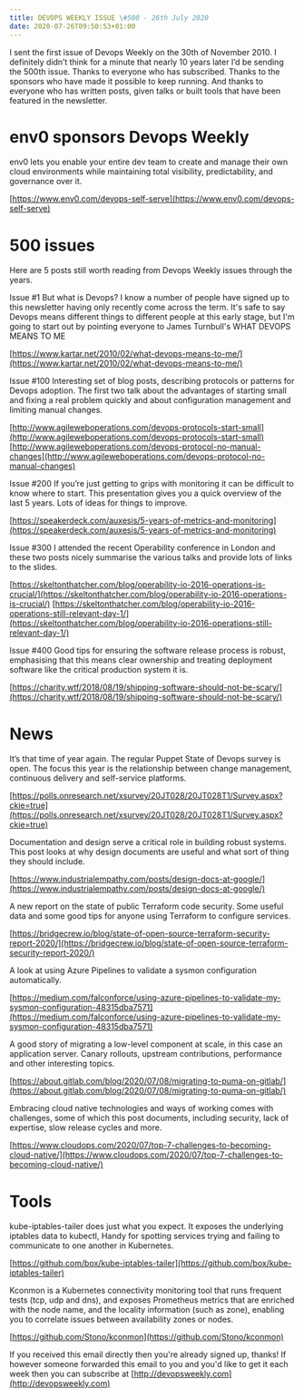 ```yaml
---
title: DEVOPS WEEKLY ISSUE \#500 - 26th July 2020 
date: 2020-07-26T09:50:53+01:00
---
```


I sent the first issue of Devops Weekly on the 30th of November 2010. I definitely didn’t think for a minute that nearly 10 years later I’d be sending the 500th issue. Thanks to everyone who has subscribed. Thanks to the sponsors who have made it possible to keep running. And thanks to everyone who has written posts, given talks or built tools that have been featured in the newsletter.


env0 sponsors Devops Weekly
========================

env0 lets you enable your entire dev team to create and manage their own cloud environments while maintaining total visibility, predictability, and governance over it.

[https://www.env0.com/devops-self-serve](https://www.env0.com/devops-self-serve)


500 issues
==========

Here are 5 posts still worth reading from Devops Weekly issues through the years.


Issue #1
But what is Devops? I know a number of people have signed up to this newsletter having only recently come across the term. It's safe to say Devops means different things to different people at this early stage, but I'm going to start out by pointing everyone to James Turnbull's WHAT DEVOPS MEANS TO ME

[https://www.kartar.net/2010/02/what-devops-means-to-me/](https://www.kartar.net/2010/02/what-devops-means-to-me/)


Issue #100
Interesting set of blog posts, describing protocols or patterns for Devops adoption. The first two talk about the advantages of starting small and fixing a real problem quickly and about configuration management and limiting manual changes.

[http://www.agileweboperations.com/devops-protocols-start-small](http://www.agileweboperations.com/devops-protocols-start-small)
[http://www.agileweboperations.com/devops-protocol-no-manual-changes](http://www.agileweboperations.com/devops-protocol-no-manual-changes)


Issue #200
If you’re just getting to grips with monitoring it can be difficult to know where to start. This presentation gives you a quick overview of the last 5 years. Lots of ideas for things to improve.

[https://speakerdeck.com/auxesis/5-years-of-metrics-and-monitoring](https://speakerdeck.com/auxesis/5-years-of-metrics-and-monitoring)


Issue #300
I attended the recent Operability conference in London and these two posts nicely summarise the various talks and provide lots of links to the slides.

[https://skeltonthatcher.com/blog/operability-io-2016-operations-is-crucial/](https://skeltonthatcher.com/blog/operability-io-2016-operations-is-crucial/)
[https://skeltonthatcher.com/blog/operability-io-2016-operations-still-relevant-day-1/](https://skeltonthatcher.com/blog/operability-io-2016-operations-still-relevant-day-1/)


Issue #400
Good tips for ensuring the software release process is robust, emphasising that this means clear ownership and treating deployment software like the critical production system it is.

[https://charity.wtf/2018/08/19/shipping-software-should-not-be-scary/](https://charity.wtf/2018/08/19/shipping-software-should-not-be-scary/)


News
====

It’s that time of year again. The regular Puppet State of Devops survey is open. The focus this year is the relationship between change management, continuous delivery and self-service platforms.

[https://polls.onresearch.net/xsurvey/20JT028/20JT028T1/Survey.aspx?ckie=true](https://polls.onresearch.net/xsurvey/20JT028/20JT028T1/Survey.aspx?ckie=true)


Documentation and design serve a critical role in building robust systems. This post looks at why design documents are useful and what sort of thing they should include.

[https://www.industrialempathy.com/posts/design-docs-at-google/](https://www.industrialempathy.com/posts/design-docs-at-google/)


A new report on the state of public Terraform code security. Some useful data and some good tips for anyone using Terraform to configure services.

[https://bridgecrew.io/blog/state-of-open-source-terraform-security-report-2020/](https://bridgecrew.io/blog/state-of-open-source-terraform-security-report-2020/)


A look at using Azure Pipelines to validate a sysmon configuration automatically.

[https://medium.com/falconforce/using-azure-pipelines-to-validate-my-sysmon-configuration-48315dba7571](https://medium.com/falconforce/using-azure-pipelines-to-validate-my-sysmon-configuration-48315dba7571)


A good story of migrating a low-level component at scale, in this case an application server. Canary rollouts, upstream contributions, performance and other interesting topics.

[https://about.gitlab.com/blog/2020/07/08/migrating-to-puma-on-gitlab/](https://about.gitlab.com/blog/2020/07/08/migrating-to-puma-on-gitlab/)


Embracing cloud native technologies and ways of working comes with challenges, some of which this post documents, including security, lack of expertise, slow release cycles and more.

[https://www.cloudops.com/2020/07/top-7-challenges-to-becoming-cloud-native/](https://www.cloudops.com/2020/07/top-7-challenges-to-becoming-cloud-native/)


Tools
=====

kube-iptables-tailer does just what you expect. It exposes the underlying iptables data to kubectl, Handy for spotting services trying and failing to communicate to one another in Kubernetes.

[https://github.com/box/kube-iptables-tailer](https://github.com/box/kube-iptables-tailer)


Kconmon is a Kubernetes connectivity monitoring tool that runs frequent tests (tcp, udp and dns), and exposes Prometheus metrics that are enriched with the node name, and the locality information (such as zone), enabling you to correlate issues between availability zones or nodes.

[https://github.com/Stono/kconmon](https://github.com/Stono/kconmon)


If you received this email directly then you're already signed up, thanks! If however someone forwarded this email to you and you'd like to get it each week then you can subscribe at [http://devopsweekly.com](http://devopsweekly.com)

